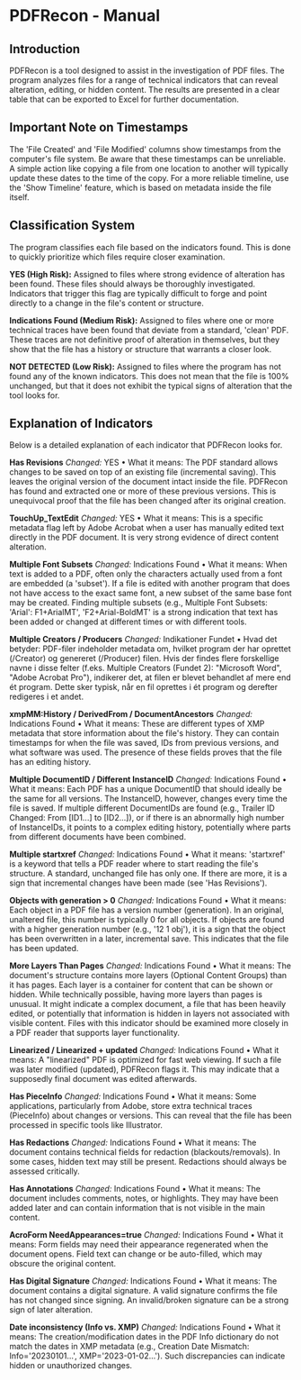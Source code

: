 # PDFRecon - Manual

## Introduction
PDFRecon is a tool designed to assist in the investigation of PDF files. The program analyzes files for a range of technical indicators that can reveal alteration, editing, or hidden content. The results are presented in a clear table that can be exported to Excel for further documentation.

## Important Note on Timestamps
The 'File Created' and 'File Modified' columns show timestamps from the computer's file system. Be aware that these timestamps can be unreliable. A simple action like copying a file from one location to another will typically update these dates to the time of the copy. For a more reliable timeline, use the 'Show Timeline' feature, which is based on metadata inside the file itself.

## Classification System
The program classifies each file based on the indicators found. This is done to quickly prioritize which files require closer examination.

<red><b>YES (High Risk):</b></red> Assigned to files where strong evidence of alteration has been found. These files should always be thoroughly investigated. Indicators that trigger this flag are typically difficult to forge and point directly to a change in the file's content or structure.

<yellow><b>Indications Found (Medium Risk):</b></yellow> Assigned to files where one or more technical traces have been found that deviate from a standard, 'clean' PDF. These traces are not definitive proof of alteration in themselves, but they show that the file has a history or structure that warrants a closer look.

<green><b>NOT DETECTED (Low Risk):</b></green> Assigned to files where the program has not found any of the known indicators. This does not mean that the file is 100% unchanged, but that it does not exhibit the typical signs of alteration that the tool looks for.

## Explanation of Indicators
Below is a detailed explanation of each indicator that PDFRecon looks for.
 
<b>Has Revisions</b>
*<i>Changed:</i>* <red>YES</red>
• What it means: The PDF standard allows changes to be saved on top of an existing file (incremental saving). This leaves the original version of the document intact inside the file. PDFRecon has found and extracted one or more of these previous versions. This is unequivocal proof that the file has been changed after its original creation.

<b>TouchUp_TextEdit</b>
*<i>Changed:</i>* <red>YES</red>
• What it means: This is a specific metadata flag left by Adobe Acrobat when a user has manually edited text directly in the PDF document. It is very strong evidence of direct content alteration.

<b>Multiple Font Subsets</b>
*<i>Changed:</i>* <yellow>Indications Found</yellow>
• What it means: When text is added to a PDF, often only the characters actually used from a font are embedded (a 'subset'). If a file is edited with another program that does not have access to the exact same font, a new subset of the same base font may be created. Finding multiple subsets (e.g., Multiple Font Subsets: 'Arial': F1+ArialMT', 'F2+Arial-BoldMT' is a strong indication that text has been added or changed at different times or with different tools.

<b>Multiple Creators / Producers</b>
*<i>Changed:</i>* <yellow>Indikationer Fundet</yellow>
• Hvad det betyder: PDF-filer indeholder metadata om, hvilket program der har oprettet (/Creator) og genereret (/Producer) filen. Hvis der findes flere forskellige navne i disse felter (f.eks. Multiple Creators (Fundet 2): "Microsoft Word", "Adobe Acrobat Pro"), indikerer det, at filen er blevet behandlet af mere end ét program. Dette sker typisk, når en fil oprettes i ét program og derefter redigeres i et andet.

<b>xmpMM:History / DerivedFrom / DocumentAncestors</b>
*<i>Changed:</i>* <yellow>Indications Found</yellow>
• What it means: These are different types of XMP metadata that store information about the file's history. They can contain timestamps for when the file was saved, IDs from previous versions, and what software was used. The presence of these fields proves that the file has an editing history.

<b>Multiple DocumentID / Different InstanceID</b>
*<i>Changed:</i>* <yellow>Indications Found</yellow>
• What it means: Each PDF has a unique DocumentID that should ideally be the same for all versions. The InstanceID, however, changes every time the file is saved. If multiple different DocumentIDs are found (e.g., Trailer ID Changed: From [ID1...] to [ID2...]), or if there is an abnormally high number of InstanceIDs, it points to a complex editing history, potentially where parts from different documents have been combined.

<b>Multiple startxref</b>
*<i>Changed:</i>* <yellow>Indications Found</yellow>
• What it means: 'startxref' is a keyword that tells a PDF reader where to start reading the file's structure. A standard, unchanged file has only one. If there are more, it is a sign that incremental changes have been made (see 'Has Revisions').

<b>Objects with generation > 0</b>
*<i>Changed:</i>* <yellow>Indications Found</yellow>
• What it means: Each object in a PDF file has a version number (generation). In an original, unaltered file, this number is typically 0 for all objects. If objects are found with a higher generation number (e.g., '12 1 obj'), it is a sign that the object has been overwritten in a later, incremental save. This indicates that the file has been updated.

<b>More Layers Than Pages</b>
*<i>Changed:</i>* <yellow>Indications Found</yellow>
• What it means: The document's structure contains more layers (Optional Content Groups) than it has pages. Each layer is a container for content that can be shown or hidden. While technically possible, having more layers than pages is unusual. It might indicate a complex document, a file that has been heavily edited, or potentially that information is hidden in layers not associated with visible content. Files with this indicator should be examined more closely in a PDF reader that supports layer functionality.

<b>Linearized / Linearized + updated</b>
*<i>Changed:</i>* <yellow>Indications Found</yellow>
• What it means: A "linearized" PDF is optimized for fast web viewing. If such a file was later modified (updated), PDFRecon flags it. This may indicate that a supposedly final document was edited afterwards.

<b>Has PieceInfo</b>
*<i>Changed:</i>* <yellow>Indications Found</yellow>
• What it means: Some applications, particularly from Adobe, store extra technical traces (PieceInfo) about changes or versions. This can reveal that the file has been processed in specific tools like Illustrator.

<b>Has Redactions</b>
*<i>Changed:</i>* <yellow>Indications Found</yellow>
• What it means: The document contains technical fields for redaction (blackouts/removals). In some cases, hidden text may still be present. Redactions should always be assessed critically.

<b>Has Annotations</b>
*<i>Changed:</i>* <yellow>Indications Found</yellow>
• What it means: The document includes comments, notes, or highlights. They may have been added later and can contain information that is not visible in the main content.

<b>AcroForm NeedAppearances=true</b>
*<i>Changed:</i>* <yellow>Indications Found</yellow>
• What it means: Form fields may need their appearance regenerated when the document opens. Field text can change or be auto-filled, which may obscure the original content.

<b>Has Digital Signature</b>
*<i>Changed:</i>* <yellow>Indications Found</yellow>
• What it means: The document contains a digital signature. A valid signature confirms the file has not changed since signing. An invalid/broken signature can be a strong sign of later alteration.

<b>Date inconsistency (Info vs. XMP)</b>
*<i>Changed:</i>* <yellow>Indications Found</yellow>
• What it means: The creation/modification dates in the PDF Info dictionary do not match the dates in XMP metadata (e.g., Creation Date Mismatch: Info='20230101...', XMP='2023-01-02...'). Such discrepancies can indicate hidden or unauthorized changes.